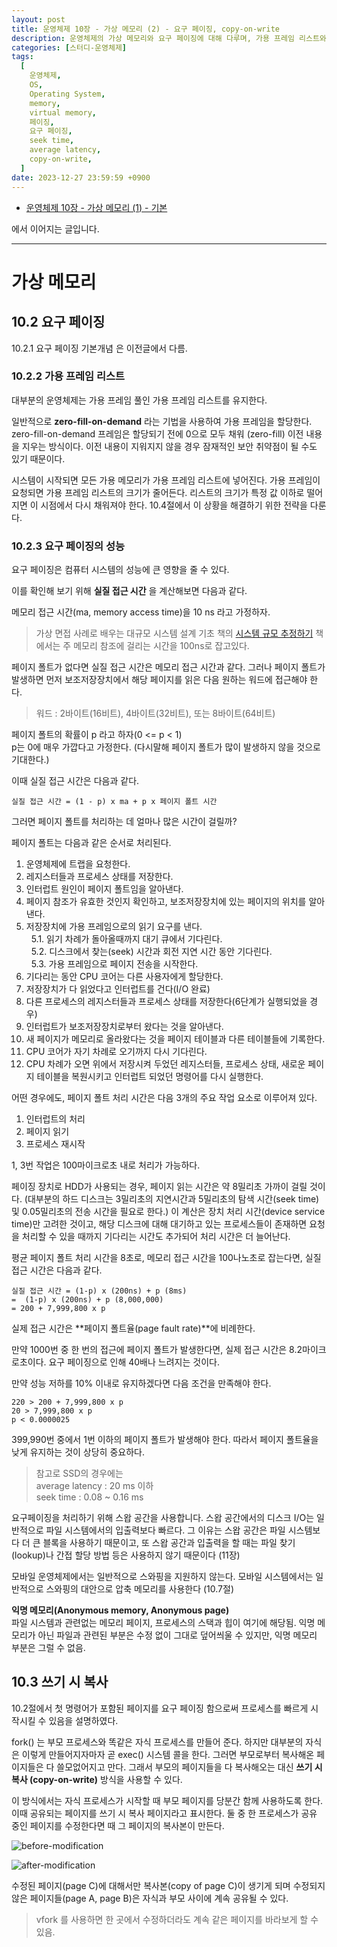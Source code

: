 ```yaml
---
layout: post
title: 운영체제 10장 - 가상 메모리 (2) - 요구 페이징, copy-on-write
description: 운영체제의 가상 메모리와 요구 페이징에 대해 다루며, 가용 프레임 리스트와 zero-fill-on-demand 기법을 통해 메모리 할당과 보안 취약점 방지를 설명합니다. 요구 페이징의 성능은 페이지 폴트 발생 시 실질 접근 시간이 크게 증가함을 보여주며, 페이지 폴트율을 낮추는 것이 중요하다고 강조합니다. 또한, 쓰기 시 복사(copy-on-write) 방식을 통해 부모 프로세스의 페이지를 공유하며, 수정 시에만 복사본을 생성하여 효율성을 높이는 방법을 설명합니다.
categories: [스터디-운영체제]
tags:
  [
    운영체제,
    OS,
    Operating System,
    memory,
    virtual memory,
    페이징,
    요구 페이징,
    seek time,
    average latency,
    copy-on-write,
  ]
date: 2023-12-27 23:59:59 +0900
---
```


- [운영체제 10장 - 가상 메모리 (1) - 기본](/2023/12/25/os-ch-10-virtual-memory)

에서 이어지는 글입니다.

---

# 가상 메모리

## 10.2 요구 페이징

10.2.1 요구 페이징 기본개념 은 이전글에서 다름.

### 10.2.2 가용 프레임 리스트

대부분의 운영체제는 가용 프레임 풀인 가용 프레임 리스트를 유지한다.

일반적으로 **zero-fill-on-demand** 라는 기법을 사용하여 가용 프레임을 할당한다. zero-fill-on-demand 프레임은 할당되기 전에 0으로 모두 채워 (zero-fill) 이전 내용을 지우는 방식이다. 이전 내용이 지워지지 않을 경우 잠재적인 보안 취약점이 될 수도 있기 때문이다.

시스템이 시작되면 모든 가용 메모리가 가용 프레임 리스트에 넣어진다. 가용 프레임이 요청되면 가용 프레임 리스트의 크기가 줄어든다.
리스트의 크기가 특정 값 이하로 떨어지면 이 시점에서 다시 채워져야 한다. 10.4절에서 이 상황을 해결하기 위한 전략을 다룬다.

### 10.2.3 요구 페이징의 성능

요구 페이징은 컴퓨터 시스템의 성능에 큰 영향을 줄 수 있다.

이를 확인해 보기 위해 **실질 접근 시간** 을 계산해보면 다음과 같다.

메모리 접근 시간(ma, memory access time)을 10 ns 라고 가정하자.

> 가상 면접 사례로 배우는 대규모 시스템 설계 기초 책의 [시스템 규모 추정하기](/2023/05/05/시스템-규모-추정하기) 책에서는 주 메모리 참조에 걸리는 시간을 100ns로 잡고있다.

페이지 폴트가 없다면 실질 접근 시간은 메모리 접근 시간과 같다. 그러나 페이지 폴트가 발생하면 먼저 보조저장장치에서 해당 페이지를 읽은 다음 원하는 워드에 접근해야 한다.

> 워드 : 2바이트(16비트), 4바이트(32비트), 또는 8바이트(64비트)

페이지 폴트의 확률이 p 라고 하자(0 <= p < 1)  
p는 0에 매우 가깝다고 가정한다. (다시말해 페이지 폴트가 많이 발생하지 않을 것으로 기대한다.)

이때 실질 접근 시간은 다음과 같다.

```
실질 접근 시간 = (1 - p) x ma + p x 페이지 폴트 시간
```

그러면 페이지 폴트를 처리하는 데 얼마나 많은 시간이 걸릴까?

페이지 폴트는 다음과 같은 순서로 처리된다.

1. 운영체제에 트랩을 요청한다.
2. 레지스터들과 프로세스 상태를 저장한다.
3. 인터럽트 원인이 페이지 폴트임을 알아낸다.
4. 페이지 참조가 유효한 것인지 확인하고, 보조저장장치에 있는 페이지의 위치를 알아낸다.
5. 저장장치에 가용 프레임으로의 읽기 요구를 낸다.  
   &nbsp;&nbsp;5.1. 읽기 차례가 돌아올때까지 대기 큐에서 기다린다.  
   &nbsp;&nbsp;5.2. 디스크에서 찾는(seek) 시간과 회전 지연 시간 동안 기다린다.  
   &nbsp;&nbsp;5.3. 가용 프레임으로 페이지 전송을 시작한다.
6. 기다리는 동안 CPU 코어는 다른 사용자에게 할당한다.
7. 저장장치가 다 읽었다고 인터럽트를 건다(I/O 완료)
8. 다른 프로세스의 레지스터들과 프로세스 상태를 저장한다(6단계가 실행되었을 경우)
9. 인터럽트가 보조저장장치로부터 왔다는 것을 알아낸다.
10. 새 페이지가 메모리로 올라왔다는 것을 페이지 테이블과 다른 테이블들에 기록한다.
11. CPU 코어가 자기 차례로 오기까지 다시 기다린다.
12. CPU 차례가 오면 위에서 저장시켜 두었던 레지스터들, 프로세스 상태, 새로운 페이지 테이블을 복원시키고 인터럽트 되었던 명령어를 다시 실행한다.

어떤 경우에도, 페이지 폴트 처리 시간은 다음 3개의 주요 작업 요소로 이루어져 있다.

1. 인터럽트의 처리
2. 페이지 읽기
3. 프로세스 재시작

1, 3번 작업은 100마이크로초 내로 처리가 가능하다.

페이징 장치로 HDD가 사용되는 경우, 페이지 읽는 시간은 약 8밀리초 가까이 걸릴 것이다. (대부분의 하드 디스크는 3밀리초의 지연시간과 5밀리초의 탐색 시간(seek time) 및 0.05밀리초의 전송 시간을 필요로 한다.) 이 계산은 장치 처리 시간(device service time)만 고려한 것이고, 해당 디스크에 대해 대기하고 있는 프로세스들이 존재하면 요청을 처리할 수 있을 때까지 기다리는 시간도 추가되어 처리 시간은 더 늘어난다.

평균 페이지 폴트 처리 시간을 8초로, 메모리 접근 시간을 100나노초로 잡는다면, 실질 접근 시간은 다음과 같다.

```
실질 접근 시간 = (1-p) x (200ns) + p (8ms)
=  (1-p) x (200ns) + p (8,000,000)
= 200 + 7,999,800 x p
```

실제 접근 시간은 **페이지 폴트율(page fault rate)**에 비례한다.

만약 1000번 중 한 번의 접근에 페이지 폴트가 발생한다면, 실제 접근 시간은 8.2마이크로초이다. 요구 페이징으로 인해 40배나 느려지는 것이다.

만약 성능 저하를 10% 이내로 유지하겠다면 다음 조건을 만족해야 한다.

```
220 > 200 + 7,999,800 x p
20 > 7,999,800 x p
p < 0.0000025
```

399,990번 중에서 1번 이하의 페이지 폴트가 발생해야 한다. 따라서 페이지 폴트율을 낮게 유지하는 것이 상당히 중요하다.

> 참고로 SSD의 경우에는  
> average latency : 20 ms 이하  
> seek time : 0.08 ~ 0.16 ms

요구페이징을 처리하기 위해 스왑 공간을 사용합니다. 스왑 공간에서의 디스크 I/O는 일반적으로 파일 시스템에서의 입출력보다 빠르다. 그 이유는 스왑 공간은 파일 시스템보다 더 큰 블록을 사용하기 때문이고, 또 스왑 공간과 입출력을 할 때는 파일 찾기(lookup)나 간접 할당 방법 등은 사용하지 않기 때문이다 (11장)

모바일 운영체제에서는 일반적으로 스와핑을 지원하지 않는다.
모바일 시스템에서는 일반적으로 스와핑의 대안으로 압축 메모리를 사용한다 (10.7절)

**익명 메모리(Anonymous memory, Anonymous page)**  
파일 시스템과 관련없는 메모리 페이지, 프로세스의 스택과 힙이 여기에 해당됨. 익명 메모리가 아닌 파일과 관련된 부분은 수정 없이 그대로 덮어씌울 수 있지만, 익명 메모리 부분은 그럴 수 없음.

## 10.3 쓰기 시 복사

10.2절에서 첫 명령어가 포함된 페이지를 요구 페이징 함으로써 프로세스를 빠르게 시작시킬 수 있음을 설명하였다.

fork() 는 부모 프로세스와 똑같은 자식 프로세스를 만들어 준다.
하지만 대부분의 자식은 이렇게 만들어지자마자 곧 exec() 시스템 콜을 한다. 그러면 부모로부터 복사해온 페이지들은 다 쓸모없어지고 만다. 그래서 부모의 페이지들을 다 복사해오는 대신 **쓰기 시 복사 (copy-on-write)** 방식을 사용할 수 있다.

이 방식에서는 자식 프로세스가 시작할 때 부모 페이지를 당분간 함께 사용하도록 한다. 이때 공유되는 페이지를 쓰기 시 복사 페이지라고 표시한다. 둘 중 한 프로세스가 공유 중인 페이지를 수정한다면 때 그 페이지의 복사본이 만든다.

![before-modification](/assets/images/2023-12-27-os-ch-10-virtual-memory-2/before-modification.png)

![after-modification](/assets/images/2023-12-27-os-ch-10-virtual-memory-2/after-modification.png)

수정된 페이지(page C)에 대해서만 복사본(copy of page C)이 생기게 되며 수정되지 않은 페이지들(page A, page B)은 자식과 부모 사이에 계속 공유될 수 있다.

> vfork 를 사용하면 한 곳에서 수정하더라도 계속 같은 페이지를 바라보게 할 수 있음.

